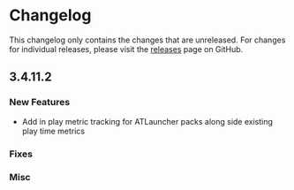 # Changelog

This changelog only contains the changes that are unreleased. For changes for individual releases, please visit the
[releases](https://github.com/ATLauncher/ATLauncher/releases) page on GitHub.

## 3.4.11.2

### New Features
- Add in play metric tracking for ATLauncher packs along side existing play time metrics

### Fixes

### Misc

